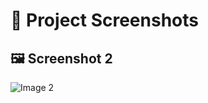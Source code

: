 # 📸 Project Screenshots



## 🖼️ Screenshot 2
![Image 2](https://github.com/user-attachments/assets/9c1a960)
